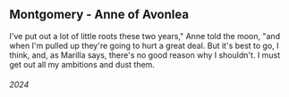 ## Montgomery - Anne of Avonlea

I've put out a lot of little roots these two years," Anne told the moon, "and when I'm pulled up they're going to hurt a great deal. But it's best to go, I think, and, as Marilla says, there's no good reason why I shouldn't. I must get out all my ambitions and dust them.

###### 2024
